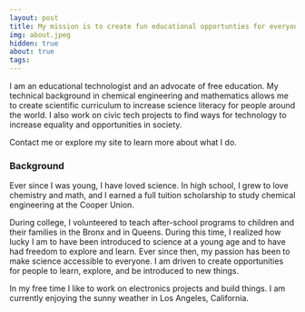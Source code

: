 ```yaml
---
layout: post
title: My mission is to create fun educational opportunties for everyone.
img: about.jpeg
hidden: true
about: true
tags:
---
```


 I am an educational technologist and an advocate of free education. My technical background in chemical engineering and mathematics allows me to create scientific curriculum to increase science literacy for people around the world. I also work on civic tech projects to find ways for technology to increase equality and opportunities in society.

Contact me or explore my site to learn more about what I do.


### Background
Ever since I was young, I have loved science. In high school, I grew to love chemistry and math, and I earned a full tuition scholarship to study chemical engineering at the Cooper Union.

During college, I volunteered to teach after-school programs to children and their families in the Bronx and in Queens. During this time, I realized how lucky I am to have been introduced to science at a young age and to have had freedom to explore and learn. Ever since then, my passion has been to make science accessible to everyone. I am driven to create opportunities for people to learn, explore, and be introduced to new things.

In my free time I like to work on electronics projects and build things. I am currently enjoying the sunny weather in Los Angeles, California.
